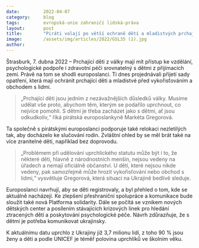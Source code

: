 ```yaml
---
date:         2022-04-07
category:     blog
tags:         evropská-unie zahraničí lidská-práva
layout:       post
title:        "Piráti volají po větší ochraně dětí a mladistvých prchajících z války na Ukrajině"
image:        /assets/img/articles/2022/GSL35 (1).jpg
author:       
---
```


Štrasburk, 7. dubna 2022 – Prchající děti z války mají mít přístup ke vzdělání, psychologické podpoře i zdravotní péči srovnatelný s dětmi z přijímacích zemí. Právě na tom se shodli europoslanci. Ti dnes projednávali přijetí sady opatření, která mají ochránit prchající děti a mladistvé před vykořisťováním a obchodem s lidmi. 

> „Prchající děti jsou jedním z nezávažnějších důsledků války. Musíme udělat vše proto, abychom těm, kterým se podařilo uprchnout, co nejvíce pomohli. S dětmi je třeba zacházet jako s dětmi, ať jsou odkudkoliv,“ říká pirátská europoslankyně Markéta Gregorová. 

Ta společně s pirátskými europoslanci podporuje také relokaci nezletilých tak, aby docházelo ke slučování rodin. Zvláštní ohled by se měl brát také na více zranitelné děti, například bez doprovodu. 

> „Problémem při udělování uprchlického statutu může být i to, že některé děti, hlavně z národnostních menšin, nejsou vedeny na úřadech a nemají oficiálně občanství. U dětí, které nejsou nikde vedeny, pak samozřejmě může hrozit vykořisťování nebo obchod s lidmi,“ vysvětluje Gregorová, která situaci na Ukrajině bedlivě sleduje. 

Europoslanci navrhují, aby se děti registrovaly, a byl přehled o tom, kde se aktuálně nacházejí. Ke zlepšení přeshraniční spolupráce a komunikace bude sloužit také nová Platforma solidarity. Dále se počítá se vznikem nových dětských center a posílením stávajících krizových linek pro hledání ztracených dětí a poskytování psychologické péče. Návrh zdůrazňuje, že s dětmi je potřeba komunikovat ukrajinsky. 

K aktuálnímu datu uprchlo z Ukrajiny již 3,7 milionu lidí, z toho 90 % jsou ženy a děti a podle UNICEF je téměř polovina uprchlíků ve školním věku. 
